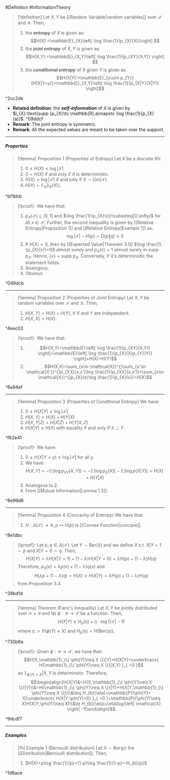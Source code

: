 #Definition #InformationTheory 

> [!definition]
> Let $X,Y$ be [[Random Variable|random variables]] over $\mathcal{X}$ and $\mathcal{Y}$. Then, 
> 1. the **entropy** of $X$ is given as: $$H(X):=\mathbb{E}_{X}\left[ \log \frac{1}{p_{X}(X)}\right] $$
> 2. the ***joint entropy*** of $X,Y$ is given as: $$H(X,Y):=\mathbb{E}_{X,Y}\left[ \log \frac{1}{p_{XY}(X,Y)} \right] $$
> 3. the ***conditional entropy*** of $X$ given $Y$ is given as:$$H(X|Y):=\mathbb{E}_{y\sim p_{Y}}[H(X|Y=y)]=\mathbb{E}_{X,Y}\left[ \log \frac{1}{p_{X|Y}(X|Y)} \right]$$

^2cc2de

- **Related definition**: the ***self-information*** of $X$ is given by $i_{X}:\text{supp }p_{X}\to \mathbb{R},a\mapsto \log \frac{1}{p_{X}(a)}$. ^09ddcf
- **Remark**: The joint entropy is symmetric.
- **Remark**: All the expected values are meant to be taken over the support. 
---
##### Properties
> [!lemma] Proposition 1 (Properties of Entropy)
> Let $X$ be a discrete RV.
> 1. $0\leq H(X) \leq \log \left| \mathcal{X} \right|$
> 2.  $0=H(X)$ if and only if $X$ is deterministic.
> 3. $H(X)=\log \left| \mathcal{X} \right|$ if and only if $X\sim \text{Uni}(\mathcal{X})$.
> 4. $H(X)=\mathbb{E}_{X}[i_{X}(X)]$.

^bf1bbb

> [!proof]-
> We have that:
> 1. $p_{X}(\mathcal{X})\subseteq[0,1]$ and $\log \frac{1}{p_{X}(x)}\subseteq[0,\infty)$ for all $x\in \mathcal{X}$.  Further, the second inequality is given by [[Relative Entropy|Proposition 1]] and [[Relative Entropy|Example 1]] as: $$\log \left| \mathcal{X} \right| -H(p)=D(p\|q)\geq 0$$
> 2. If $H(X)=0$, then by [[Expected Value|Theorem 3.1]] $\log \frac{1}{p_{X}(x)}=0$ almost surely and $p_{X}(x)=1$ almost surely in $\text{supp }p_{X}$. Hence, $\{ x \}=\text{supp }p_{X}$. Conversely, if it's deterministic the statement holds.
> 3. Analogous.
> 4. Obvious.

^049dcb

---
> [!lemma] Proposition 2 (Properties of Joint Entropy)
> Let $X,Y$ be random variables over $\mathcal{X}$ and $\mathcal{Y}$. Then, 
> 1. $H(X,Y)=H(X)+H(Y)$, if $X$ and $Y$ are independent.
> 2. $H(X,X)=H(X)$.

^4eec02

> [!proof]-
> We have that: 
> 1. $$H(X,Y)=\mathbb{E}\left[ \log \frac{1}{p_{XY}(X,Y)} \right]=\mathbb{E}\left[ \log \frac{1}{p_{X}(X)p_{Y}(Y)} \right]=H(X)+H(Y)$$
> 2. $$H(X,X)=\sum_{x\in \mathcal{X}}^{}\sum_{x'\in \mathcal{X'}}^{}p_{XX}(x,x')\log \frac{1}{p_{XX}(x,x')}=\sum_{x\in \mathcal{X}}^{}p_{X}(x)\log \frac{1}{p_{X}(x)}=H(X)$$

^6a94ef

---
> [!lemma] Proposition 3 (Properties of Conditional Entropy)
> We have:
> 1. $0\leq H(X|Y)\leq \log \left| \mathcal{X} \right|$
> 2. $H(X,Y)=H(X)+H(Y|X)$
> 3. $H(X,Y|Z)=H(X|Z)+H(Y|X,Z)$
> 4. $H(X|Y)\leq H(X)$ with equality if and only if $X \ {\bot} \ Y$. 

^f62e41

> [!proof]-
> We have:
> 1. $0\leq H(X|Y=y)\leq \log \left| \mathcal{X} \right|$ for all $y$.
> 2. We have: $$H(X,Y)=-\mathbb{E}(\log p_{XY}(X,Y))=-\mathbb{E}(\log p_{X}(X))-\mathbb{E}(\log p(X|Y))=H(X)+H(Y|X)$$
> 3. Analogous to 2. 
> 4. From [[Mutual Information|Lemma 1.3]].

^8e99d6

---
> [!lemma] Proposition 4 (Concavity of Entropy)
> We have that: 
> 1. $H:\Delta(\mathcal{X})\to \mathbb{R}, p\mapsto H(p)$ is [[Convex Function|concave]].

^8e1dbc

> [!proof]-
> Let $p,q\in \Delta(\mathcal{X})$. Let $Y\sim \text{Ber}(\lambda)$ and we define $X$ s.t. $X|Y=1\sim p$ and $X|Y=0\sim q$. Then, $$H(X|Y)=\lambda H(X|Y=1)+(1-\lambda)H(X|Y=0)=\lambda H(p)+(1-\lambda)H(q)$$Therefore, $p_{X}(x)=\lambda p(x)+(1-\lambda)q(x)$ and $$H(\lambda p+(1-\lambda)q)=H(X)\geq H(X|Y)= \lambda H(p)+(1-\lambda)H(q)$$from Proposition 3.4.

^38bd1d

---
> [!lemma] Theorem (Fano's Inequality)
> Let $X,Y$ be jointly distributed over $\mathcal{X}\times \mathcal{Y}$ and let $\phi:\mathcal{Y}\to \mathcal{X}$ be a function. Then, $$H(X|Y)\leq H_{b}(\eta)+\eta \cdot \log(\left| \mathcal{X} \right| -1)$$where $\eta:=\mathbb{P}(\phi(Y)\neq X)$ and $H_{b}(\eta)=H(\text{Ber}(\eta))$.

^730b6a

> [!proof]-
> Given $\phi:\mathcal{Y}\to \mathcal{X}$, we have that:
> $$H(X,\mathbb{1}_{\{ \phi(Y)\neq X \}}|Y)=H(X|Y)+\underbrace{ H(\mathbb{1}_{\{ \phi(Y)\neq X \}}|X,Y) }_{ =0 }$$as $\mathbb{1}_{\phi(Y)\neq X}|X,Y$ is determinstic. Therefore, $$\begin{align}H(X|Y)&=H(X,\mathbb{1}_{\{ \phi(Y)\neq X \}}|Y)\\&=H(\mathbb{1}_{\{ \phi(Y)\neq X \}}|Y)+H(X|Y,\mathbb{1}_{\{ \phi(Y)\neq X \}})\\&\leq H_{b}(\eta)+\mathbb{P}(\phi(Y)= X)\underbrace{ H(X|Y,\phi(Y)=X) }_{ =0 }+\mathbb{P}(\phi(Y)\neq X)H(X|Y,\phi(Y)\neq X)\\&\le H_{b}(\eta)+\eta\log(\left| \mathcal{X} \right| -1)\end{align}$$

^9dcdf7

---
##### Examples
> [!h] Example 1 (Bernoulli distribution)
> Let $X\sim \text{Ber}(p)$ the [[Distribution|Bernoulli distribution]]. Then, 
> 1. $H(X)=p\log \frac{1}{p}+(1-p)\log \frac{1}{1-p}=:H_{b}(p)$

^1d6ace
